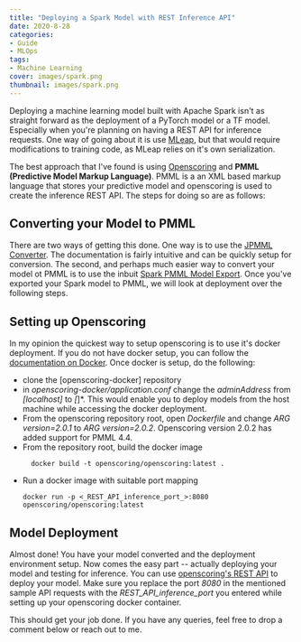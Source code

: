 ```yaml
---
title: "Deploying a Spark Model with REST Inference API"
date: 2020-8-28
categories:
- Guide
- MLOps
tags:
- Machine Learning
cover: images/spark.png
thumbnail: images/spark.png
---
```


Deploying a machine learning model built with Apache Spark isn't as straight forward as the deployment of a PyTorch model or a TF model. Especially when you're planning on having  a REST API for inference requests. One way of going about it is use [MLeap](https://mleap-docs.combust.ml/), but that would require modifications to training code, as MLeap relies on it's own serialization.

The best approach that I've found is using [Openscoring](https://github.com/openscoring/openscoring) and **PMML (Predictive Model Markup Language)**. PMML is a an XML based markup language that stores your predictive model and openscoring is used to create the inference REST API. The steps for doing so are as follows:

<!-- more -->

## Converting your Model to PMML

There are two ways of getting this done. One way is to use the [JPMML Converter](https://github.com/jpmml/jpmml-sparkml). The documentation is fairly intuitive and can be quickly setup for conversion. The second, and perhaps much easier way to convert your model ot PMML is to use the inbuit [Spark PMML Model Export](https://spark.apache.org/docs/2.3.0/mllib-pmml-model-export.html). Once you've exported your Spark model to PMML, we will look at deployment over the following steps.

## Setting up Openscoring

In my opinion the quickest way to setup openscoring is to use it's docker deployment. If you do not have docker setup, you can follow the [documentation on Docker](https://docs.docker.com/get-docker/). Once docker is setup, do the following:

- clone the [openscoring-docker] repository
- in *openscoring-docker/application.conf* change the *adminAddress* from *[localhost]* to *[*]*. This would enable you to deploy models from the host machine while accessing the docker deployment.
- From the openscoring repository root, open *Dockerfile* and change *ARG version=2.0.1* to *ARG version=2.0.2*. Openscoring version 2.0.2 has added support for PMML 4.4. 
- From the repository root, build the docker image
  ```
    docker build -t openscoring/openscoring:latest .
  ```
- Run a docker image with suitable port mapping
  ```
  docker run -p <_REST_API_inference_port_>:8080 openscoring/openscoring:latest
  ```

## Model Deployment

Almost done! You have your model converted and the deployment environment setup. Now comes the easy part -- actually deploying your model and testing for inference. You can use [openscoring's REST API](https://github.com/openscoring/openscoring#rest-api) to deploy your model. Make sure you replace the port *8080* in the mentioned sample API requests with the *_REST_API_inference_port_* you entered while setting up your openscoring docker container.

This should get your job done. If you have any queries, feel free to drop a comment below or reach out to me.